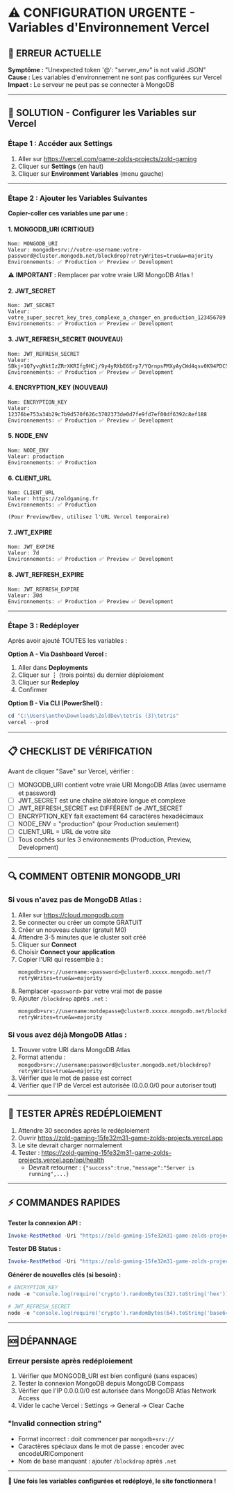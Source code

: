 # ⚠️ CONFIGURATION URGENTE - Variables d'Environnement Vercel

## 🔴 ERREUR ACTUELLE

**Symptôme :** "Unexpected token '@': "server_env" is not valid JSON"  
**Cause :** Les variables d'environnement ne sont pas configurées sur Vercel  
**Impact :** Le serveur ne peut pas se connecter à MongoDB

---

## 🚀 SOLUTION - Configurer les Variables sur Vercel

### Étape 1 : Accéder aux Settings

1. Aller sur https://vercel.com/game-zolds-projects/zold-gaming
2. Cliquer sur **Settings** (en haut)
3. Cliquer sur **Environment Variables** (menu gauche)

---

### Étape 2 : Ajouter les Variables Suivantes

**Copier-coller ces variables une par une :**

#### 1. MONGODB_URI (CRITIQUE)
```
Nom: MONGODB_URI
Valeur: mongodb+srv://votre-username:votre-password@cluster.mongodb.net/blockdrop?retryWrites=true&w=majority
Environnements: ✅ Production ✅ Preview ✅ Development
```
⚠️ **IMPORTANT :** Remplacer par votre vraie URI MongoDB Atlas !

#### 2. JWT_SECRET
```
Nom: JWT_SECRET
Valeur: votre_super_secret_key_tres_complexe_a_changer_en_production_123456789
Environnements: ✅ Production ✅ Preview ✅ Development
```

#### 3. JWT_REFRESH_SECRET (NOUVEAU)
```
Nom: JWT_REFRESH_SECRET
Valeur: SBkj+1Q7yvgNktIzZRrXKRIfg9HCj/9y4yRXbE6Erp7/YQrnpsPMXyAyCWd4qsv0K94PDC5oihN+2dPWnxw03w==
Environnements: ✅ Production ✅ Preview ✅ Development
```

#### 4. ENCRYPTION_KEY (NOUVEAU)
```
Nom: ENCRYPTION_KEY
Valeur: 12376be753a34b29c7b9d570f626c3702373de0d7fe9fd7ef00df6392c8ef188
Environnements: ✅ Production ✅ Preview ✅ Development
```

#### 5. NODE_ENV
```
Nom: NODE_ENV
Valeur: production
Environnements: ✅ Production
```

#### 6. CLIENT_URL
```
Nom: CLIENT_URL
Valeur: https://zoldgaming.fr
Environnements: ✅ Production

(Pour Preview/Dev, utilisez l'URL Vercel temporaire)
```

#### 7. JWT_EXPIRE
```
Nom: JWT_EXPIRE
Valeur: 7d
Environnements: ✅ Production ✅ Preview ✅ Development
```

#### 8. JWT_REFRESH_EXPIRE
```
Nom: JWT_REFRESH_EXPIRE
Valeur: 30d
Environnements: ✅ Production ✅ Preview ✅ Development
```

---

### Étape 3 : Redéployer

Après avoir ajouté TOUTES les variables :

**Option A - Via Dashboard Vercel :**
1. Aller dans **Deployments**
2. Cliquer sur **⋮** (trois points) du dernier déploiement
3. Cliquer sur **Redeploy**
4. Confirmer

**Option B - Via CLI (PowerShell) :**
```powershell
cd "C:\Users\antho\Downloads\ZoldDev\tetris (3)\tetris"
vercel --prod
```

---

## 📋 CHECKLIST DE VÉRIFICATION

Avant de cliquer "Save" sur Vercel, vérifier :

- [ ] MONGODB_URI contient votre vraie URI MongoDB Atlas (avec username et password)
- [ ] JWT_SECRET est une chaîne aléatoire longue et complexe
- [ ] JWT_REFRESH_SECRET est DIFFÉRENT de JWT_SECRET
- [ ] ENCRYPTION_KEY fait exactement 64 caractères hexadécimaux
- [ ] NODE_ENV = "production" (pour Production seulement)
- [ ] CLIENT_URL = URL de votre site
- [ ] Tous cochés sur les 3 environnements (Production, Preview, Development)

---

## 🔍 COMMENT OBTENIR MONGODB_URI

### Si vous n'avez pas de MongoDB Atlas :

1. Aller sur https://cloud.mongodb.com
2. Se connecter ou créer un compte GRATUIT
3. Créer un nouveau cluster (gratuit M0)
4. Attendre 3-5 minutes que le cluster soit créé
5. Cliquer sur **Connect**
6. Choisir **Connect your application**
7. Copier l'URI qui ressemble à :
   ```
   mongodb+srv://username:<password>@cluster0.xxxxx.mongodb.net/?retryWrites=true&w=majority
   ```
8. Remplacer `<password>` par votre vrai mot de passe
9. Ajouter `/blockdrop` après `.net` :
   ```
   mongodb+srv://username:motdepasse@cluster0.xxxxx.mongodb.net/blockdrop?retryWrites=true&w=majority
   ```

### Si vous avez déjà MongoDB Atlas :

1. Trouver votre URI dans MongoDB Atlas
2. Format attendu : `mongodb+srv://username:password@cluster.mongodb.net/blockdrop?retryWrites=true&w=majority`
3. Vérifier que le mot de passe est correct
4. Vérifier que l'IP de Vercel est autorisée (0.0.0.0/0 pour autoriser tout)

---

## 🧪 TESTER APRÈS REDÉPLOIEMENT

1. Attendre 30 secondes après le redéploiement
2. Ouvrir https://zold-gaming-15fe32m31-game-zolds-projects.vercel.app
3. Le site devrait charger normalement
4. Tester : https://zold-gaming-15fe32m31-game-zolds-projects.vercel.app/api/health
   - Devrait retourner : `{"success":true,"message":"Server is running",...}`

---

## ⚡ COMMANDES RAPIDES

**Tester la connexion API :**
```powershell
Invoke-RestMethod -Uri "https://zold-gaming-15fe32m31-game-zolds-projects.vercel.app/api/health"
```

**Tester DB Status :**
```powershell
Invoke-RestMethod -Uri "https://zold-gaming-15fe32m31-game-zolds-projects.vercel.app/api/db-status"
```

**Générer de nouvelles clés (si besoin) :**
```powershell
# ENCRYPTION_KEY
node -e "console.log(require('crypto').randomBytes(32).toString('hex'))"

# JWT_REFRESH_SECRET
node -e "console.log(require('crypto').randomBytes(64).toString('base64'))"
```

---

## 🆘 DÉPANNAGE

### Erreur persiste après redéploiement

1. Vérifier que MONGODB_URI est bien configuré (sans espaces)
2. Tester la connexion MongoDB depuis MongoDB Compass
3. Vérifier que l'IP 0.0.0.0/0 est autorisée dans MongoDB Atlas Network Access
4. Vider le cache Vercel : Settings → General → Clear Cache

### "Invalid connection string"

- Format incorrect : doit commencer par `mongodb+srv://`
- Caractères spéciaux dans le mot de passe : encoder avec encodeURIComponent
- Nom de base manquant : ajouter `/blockdrop` après `.net`

---

**🎯 Une fois les variables configurées et redéployé, le site fonctionnera !**
